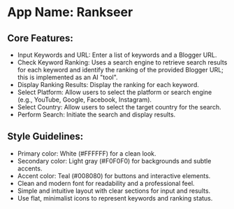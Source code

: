 # **App Name**: Rankseer

## Core Features:

- Input Keywords and URL: Enter a list of keywords and a Blogger URL.
- Check Keyword Ranking: Uses a search engine to retrieve search results for each keyword and identify the ranking of the provided Blogger URL; this is implemented as an AI "tool".
- Display Ranking Results: Display the ranking for each keyword.
- Select Platform: Allow users to select the platform or search engine (e.g., YouTube, Google, Facebook, Instagram).
- Select Country: Allow users to select the target country for the search.
- Perform Search: Initiate the search and display results.

## Style Guidelines:

- Primary color: White (#FFFFFF) for a clean look.
- Secondary color: Light gray (#F0F0F0) for backgrounds and subtle accents.
- Accent color: Teal (#008080) for buttons and interactive elements.
- Clean and modern font for readability and a professional feel.
- Simple and intuitive layout with clear sections for input and results.
- Use flat, minimalist icons to represent keywords and ranking status.